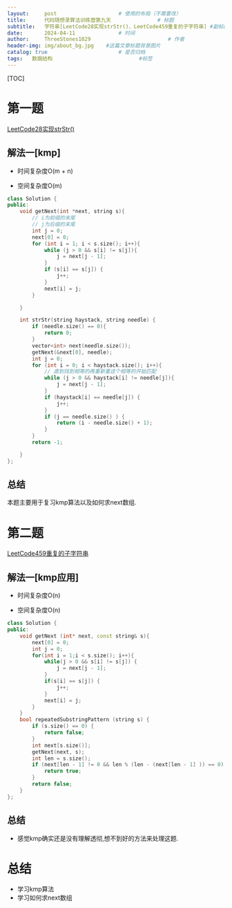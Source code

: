 ```yaml
---
layout:     post   				    # 使用的布局（不需要改）
title:      代码随想录算法训练营第九天 				# 标题 
subtitle:   字符串[LeetCode28实现strStr()、LeetCode459重复的子字符串] #副标题
date:       2024-04-11 				# 时间
author:     ThreeStones1029 						# 作者
header-img: img/about_bg.jpg 	#这篇文章标题背景图片
catalog: true 						# 是否归档
tags:	数据结构							#标签
---
```


[TOC]

# 第一题

[LeetCode28实现strStr()](https://programmercarl.com/0028.%E5%AE%9E%E7%8E%B0strStr.html)

## 解法一[kmp]

* 时间复杂度O(m + n)

* 空间复杂度O(m)

~~~c++
class Solution {
public:
    void getNext(int *next, string s){
        // i为前缀的末尾
        // j为后缀的末尾
        int j = 0;
        next[0] = 0;
        for (int i = 1; i < s.size(); i++){
            while (j > 0 && s[i] != s[j]){
                j = next[j - 1];
            }
            if (s[i] == s[j]) {
                j++;
            }
            next[i] = j;
        }

    }

    int strStr(string haystack, string needle) {
        if (needle.size() == 0){
            return 0;
        }
        vector<int> next(needle.size());
        getNext(&next[0], needle);
        int j = 0;
        for (int i = 0; i < haystack.size(); i++){
            // 直到找到相等的再重新重这个相等的开始匹配
            while (j > 0 && haystack[i] != needle[j]){
                j = next[j - 1];
            }
            if (haystack[i] == needle[j]) {
                j++;
            }
            if (j == needle.size() ) {
                return (i - needle.size() + 1);
            }
        }
        return -1;

    }
};
~~~

## 总结

本题主要用于复习kmp算法以及如何求next数组.

# 第二题

[LeetCode459重复的子字符串](https://programmercarl.com/0459.%E9%87%8D%E5%A4%8D%E7%9A%84%E5%AD%90%E5%AD%97%E7%AC%A6%E4%B8%B2.html)

## 解法一[kmp应用]

* 时间复杂度O(n)

* 空间复杂度O(n)

~~~c++
class Solution {
public:
    void getNext (int* next, const string& s){
        next[0] = 0;
        int j = 0;
        for(int i = 1;i < s.size(); i++){
            while(j > 0 && s[i] != s[j]) {
                j = next[j - 1];
            }
            if(s[i] == s[j]) {
                j++;
            }
            next[i] = j;
        }
    }
    bool repeatedSubstringPattern (string s) {
        if (s.size() == 0) {
            return false;
        }
        int next[s.size()];
        getNext(next, s);
        int len = s.size();
        if (next[len - 1] != 0 && len % (len - (next[len - 1] )) == 0) {
            return true;
        }
        return false;
    }
};
~~~

## 总结

* 感觉kmp确实还是没有理解透彻,想不到好的方法来处理这题.

# 总结

* 学习kmp算法
* 学习如何求next数组

